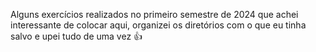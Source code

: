 Alguns exercícios realizados no primeiro semestre de 2024 que achei interessante de colocar aqui, organizei os diretórios com o que eu tinha salvo e upei tudo de uma vez 👍
